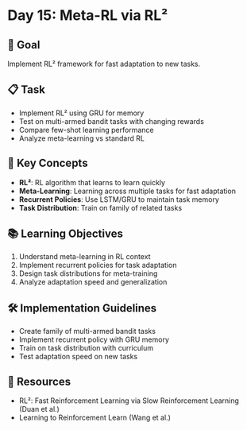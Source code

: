 # Day 15: Meta-RL via RL²

## 🎯 Goal
Implement RL² framework for fast adaptation to new tasks.

## 📋 Task
- Implement RL² using GRU for memory
- Test on multi-armed bandit tasks with changing rewards
- Compare few-shot learning performance
- Analyze meta-learning vs standard RL

## 🔑 Key Concepts
- **RL²**: RL algorithm that learns to learn quickly
- **Meta-Learning**: Learning across multiple tasks for fast adaptation
- **Recurrent Policies**: Use LSTM/GRU to maintain task memory
- **Task Distribution**: Train on family of related tasks

## 📚 Learning Objectives
1. Understand meta-learning in RL context
2. Implement recurrent policies for task adaptation
3. Design task distributions for meta-training
4. Analyze adaptation speed and generalization

## 🛠️ Implementation Guidelines
- Create family of multi-armed bandit tasks
- Implement recurrent policy with GRU memory
- Train on task distribution with curriculum
- Test adaptation speed on new tasks

## 📖 Resources
- RL²: Fast Reinforcement Learning via Slow Reinforcement Learning (Duan et al.)
- Learning to Reinforcement Learn (Wang et al.) 
